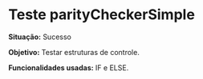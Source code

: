 # Teste parityCheckerSimple
<b>Situação:</b> Sucesso

<b>Objetivo:</b> Testar estruturas de controle.

<b>Funcionalidades usadas:</b> IF e ELSE.
